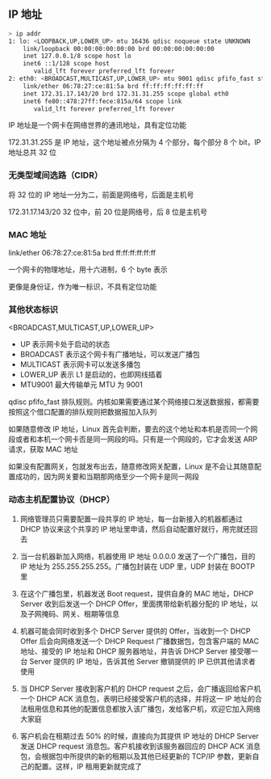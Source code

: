 ## IP 地址

```sh
> ip addr
1: lo: <LOOPBACK,UP,LOWER_UP> mtu 16436 qdisc noqueue state UNKNOWN
    link/loopback 00:00:00:00:00:00 brd 00:00:00:00:00:00
    inet 127.0.0.1/8 scope host lo
    inet6 ::1/128 scope host
       valid_lft forever preferred_lft forever
2: eth0: <BROADCAST,MULTICAST,UP,LOWER_UP> mtu 9001 qdisc pfifo_fast state UP qlen 1000
    link/ether 06:78:27:ce:81:5a brd ff:ff:ff:ff:ff:ff
    inet 172.31.17.143/20 brd 172.31.31.255 scope global eth0
    inet6 fe80::478:27ff:fece:815a/64 scope link
       valid_lft forever preferred_lft forever
```

IP 地址是一个网卡在网络世界的通讯地址，具有定位功能

172.31.31.255 是 IP 地址，这个地址被点分隔为 4 个部分，每个部分 8 个 bit，IP 地址总共 32 位

### 无类型域间选路（CIDR）

将 32 位的 IP 地址一分为二，前面是网络号，后面是主机号

172.31.17.143/20 32 位中，前 20 位是网络号，后 8 位是主机号

### MAC 地址

link/ether 06:78:27:ce:81:5a brd ff:ff:ff:ff:ff:ff

一个网卡的物理地址，用十六进制，6 个 byte 表示

更像是身份证，作为唯一标识，不具有定位功能

### 其他状态标识

<BROADCAST,MULTICAST,UP,LOWER_UP>
 - UP 表示网卡处于启动的状态
 - BROADCAST 表示这个网卡有广播地址，可以发送广播包
 - MULTICAST 表示网卡可以发送多播包
 - LOWER_UP 表示 L1 是启动的，也即网线插着
 - MTU9001 最大传输单元 MTU 为 9001

qdisc pfifo_fast 排队规则。内核如果需要通过某个网络接口发送数据报，都需要按照这个借口配置的排队规则把数据报加入队列

如果随意修改 IP 地址，Linux 首先会判断，要去的这个地址和本机是否同一个网段或者和本机一个网卡否是同一网段的吗。只有是一个网段的，它才会发送 ARP 请求，获取 MAC 地址

如果没有配置网关，包就发布出去，随意修改网关配置，Linux 是不会让其随意配置成功的，因为网关要和当期那网络至少一个网卡是同一网段

### 动态主机配置协议（DHCP）

1. 网络管理员只需要配置一段共享的 IP 地址，每一台新接入的机器都通过 DHCP 协议来这个共享的 IP 地址里申请，然后自动配置好就行，用完就还回去

1. 当一台机器新加入网络，机器使用 IP 地址 0.0.0.0 发送了一个广播包，目的 IP 地址为 255.255.255.255。广播包封装在 UDP 里，UDP 封装在 BOOTP 里

1. 在这个广播包里，机器发送 Boot request，提供自身的 MAC 地址，DHCP Server 收到后发送一个 DHCP Offer，里面携带给新机器分配的 IP 地址，以及子网掩码、网关、租期等信息

1. 机器可能会同时收到多个 DHCP Server 提供的 Offer，当收到一个 DHCP Offer 后会向网络发送一个 DHCP Request 广播数据包，包含客户端的 MAC 地址、接受的 IP 地址和 DHCP 服务器地址，并告诉 DHCP Server 接受哪一台 Server 提供的 IP 地址，告诉其他 Server 撤销提供的 IP 已供其他请求者使用

1. 当 DHCP Server 接收到客户机的 DHCP request 之后，会广播返回给客户机一个 DHCP ACK 消息包，表明已经接受客户机的选择，并将这一 IP 地址的合法租用信息和其他的配置信息都放入该广播包，发给客户机，欢迎它加入网络大家庭

1. 客户机会在租期过去 50% 的时候，直接向为其提供 IP 地址的 DHCP Server 发送 DHCP request 消息包。客户机接收到该服务器回应的 DHCP ACK 消息包，会根据包中所提供的新的租期以及其他已经更新的 TCP/IP 参数，更新自己的配置。这样，IP 租用更新就完成了
